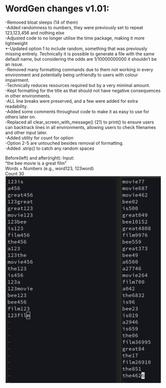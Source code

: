 # WordGen changes v1.01: 
-Removed bloat sleeps (14 of them) <br>
-Added randomness to numbers, they were previously set to repeat 123,123,456 and nothing else<br>
-Adjusted code to no longer utilise the time package, making it more lightweight<br>
<space><space><space><space>*<space>-Updated option 1 to include random, something that was previously missing entirely. Technically it is possible to generate a file with the same default name, but considering the odds are 1/10000000000 it shouldn’t be an issue.<br>
-Removed many formatting commands due to them not working in every environment and potentially being unfriendly to users with colour impairment.<br>
<space><space><space><space><space>-Technically reduces resources required but by a very minimal amount. <br>
<space><space><space><space><space>-Kept formatting for the title as that should not have negative consequences in other environments.<br>
<space><space><space><space><space>-ALL line breaks were preserved, and a few were added for extra readability.<br>
-Added some comments throughout code to make it as easy to use for others later on.<br>
-Replaced all clear_screen_with_message() (21) to print() to ensure users can backtrack lines in all environments, allowing users to check filenames and other input later.<br>
-Added utility for count for option<br>
-Option 2-5 are untouched besides removal of formatting.<br>
-Added .strip() to catch any random spaces<br>

Before(left) and after(right): Input:<br>
“the bee movie is a great film”<br>
Words + Numbers (e.g., word123, 123word)<br>
Count 30<br>
![](images/1.01_changes.png)


